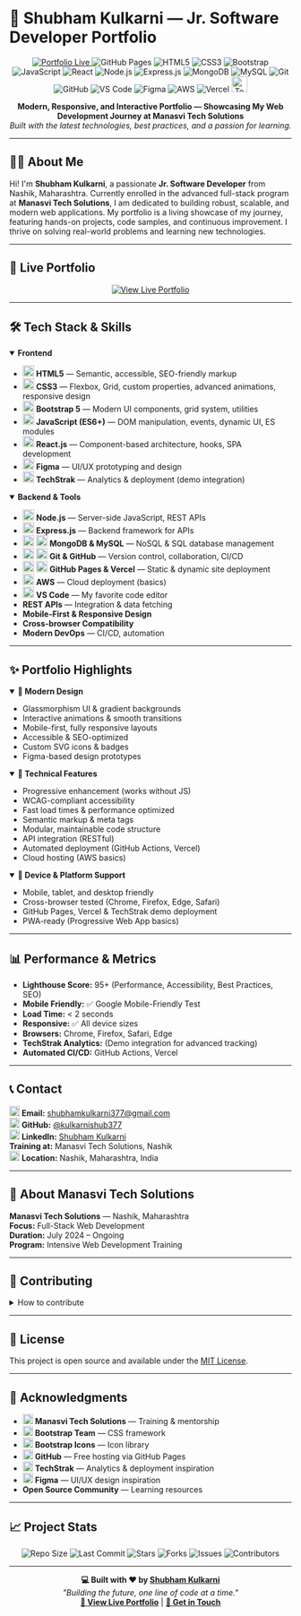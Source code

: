 # 🚀 Shubham Kulkarni — Jr. Software Developer Portfolio

<p align="center">
   <a href="https://kulkarnishub377.github.io/sk/" target="_blank">
      <img src="https://img.shields.io/badge/Portfolio-Live-brightgreen?style=for-the-badge&logo=github" alt="Portfolio Live">
   </a>
   <img src="https://img.shields.io/badge/Deployed%20on-GitHub%20Pages-blue?style=for-the-badge&logo=githubpages&logoColor=white" alt="GitHub Pages">
   <img src="https://img.shields.io/badge/HTML5-E34F26?style=for-the-badge&logo=html5&logoColor=white" alt="HTML5">
   <img src="https://img.shields.io/badge/CSS3-1572B6?style=for-the-badge&logo=css3&logoColor=white" alt="CSS3">
   <img src="https://img.shields.io/badge/Bootstrap-563D7C?style=for-the-badge&logo=bootstrap&logoColor=white" alt="Bootstrap">
   <img src="https://img.shields.io/badge/JavaScript-F7DF1E?style=for-the-badge&logo=javascript&logoColor=black" alt="JavaScript">
   <img src="https://img.shields.io/badge/React-20232A?style=for-the-badge&logo=react&logoColor=61DAFB" alt="React">
   <img src="https://img.shields.io/badge/Node.js-339933?style=for-the-badge&logo=nodedotjs&logoColor=white" alt="Node.js">
   <img src="https://img.shields.io/badge/Express.js-000000?style=for-the-badge&logo=express&logoColor=white" alt="Express.js">
   <img src="https://img.shields.io/badge/MongoDB-47A248?style=for-the-badge&logo=mongodb&logoColor=white" alt="MongoDB">
   <img src="https://img.shields.io/badge/MySQL-4479A1?style=for-the-badge&logo=mysql&logoColor=white" alt="MySQL">
   <img src="https://img.shields.io/badge/Git-F05032?style=for-the-badge&logo=git&logoColor=white" alt="Git">
   <img src="https://img.shields.io/badge/GitHub-181717?style=for-the-badge&logo=github&logoColor=white" alt="GitHub">
   <img src="https://img.shields.io/badge/VS%20Code-007ACC?style=for-the-badge&logo=visualstudiocode&logoColor=white" alt="VS Code">
   <img src="https://img.shields.io/badge/Figma-F24E1E?style=for-the-badge&logo=figma&logoColor=white" alt="Figma">
   <img src="https://img.shields.io/badge/AWS-232F3E?style=for-the-badge&logo=amazonaws&logoColor=white" alt="AWS">
   <img src="https://img.shields.io/badge/Vercel-000000?style=for-the-badge&logo=vercel&logoColor=white" alt="Vercel">
   <img src="https://img.shields.io/badge/TechStrak-232F3E?style=for-the-badge&logo=data:image/svg+xml;base64,PHN2ZyBmaWxsPSIjZmZmIiB2aWV3Qm94PSIwIDAgMzAgMzAiIHdpZHRoPSIzMCIgaGVpZ2h0PSIzMCI+PHJlY3Qgd2lkdGg9IjMwIiBoZWlnaHQ9IjMwIiByeD0iNSIgZmlsbD0iIzIzMmYzZSIvPjx0ZXh0IHg9IjE1IiB5PSIyMCIgdGV4dC1hbmNob3I9Im1pZGRsZSIgZm9udC1zaXplPSIxMCIgZmlsbD0iI2ZmZiI+VFM8L3RleHQ+PC9zdmc+" alt="TechStrak" title="TechStrak" height="28">
</p>

<p align="center">
   <b>Modern, Responsive, and Interactive Portfolio — Showcasing My Web Development Journey at Manasvi Tech Solutions</b><br>
   <i>Built with the latest technologies, best practices, and a passion for learning.</i>
</p>

---

## 👨‍💻 About Me

Hi! I'm <b>Shubham Kulkarni</b>, a passionate <b>Jr. Software Developer</b> from Nashik, Maharashtra. Currently enrolled in the advanced full-stack program at <b>Manasvi Tech Solutions</b>, I am dedicated to building robust, scalable, and modern web applications. My portfolio is a living showcase of my journey, featuring hands-on projects, code samples, and continuous improvement. I thrive on solving real-world problems and learning new technologies.

---

## 🌟 Live Portfolio

<p align="center">
   <a href="https://kulkarnishub377.github.io/sk/" target="_blank">
      <img src="https://img.shields.io/badge/View%20Live-Portfolio-green?style=for-the-badge&logo=github" alt="View Live Portfolio">
   </a>
</p>

---

## 🛠️ Tech Stack & Skills

<details open>
<summary><b>Frontend</b></summary>

- <img src="https://cdn.jsdelivr.net/gh/devicons/devicon/icons/html5/html5-original.svg" width="20" alt="HTML5"> <b>HTML5</b> — Semantic, accessible, SEO-friendly markup
- <img src="https://cdn.jsdelivr.net/gh/devicons/devicon/icons/css3/css3-original.svg" width="20" alt="CSS3"> <b>CSS3</b> — Flexbox, Grid, custom properties, advanced animations, responsive design
- <img src="https://cdn.jsdelivr.net/gh/devicons/devicon/icons/bootstrap/bootstrap-original.svg" width="20" alt="Bootstrap"> <b>Bootstrap 5</b> — Modern UI components, grid system, utilities
- <img src="https://cdn.jsdelivr.net/gh/devicons/devicon/icons/javascript/javascript-original.svg" width="20" alt="JavaScript"> <b>JavaScript (ES6+)</b> — DOM manipulation, events, dynamic UI, ES modules
- <img src="https://cdn.jsdelivr.net/gh/devicons/devicon/icons/react/react-original.svg" width="20" alt="React"> <b>React.js</b> — Component-based architecture, hooks, SPA development
- <img src="https://cdn.jsdelivr.net/gh/devicons/devicon/icons/figma/figma-original.svg" width="20" alt="Figma"> <b>Figma</b> — UI/UX prototyping and design
- <img src="https://img.shields.io/badge/TechStrak-232F3E?style=flat-square&logo=data:image/svg+xml;base64,PHN2ZyBmaWxsPSIjZmZmIiB2aWV3Qm94PSIwIDAgMzAgMzAiIHdpZHRoPSIzMCIgaGVpZ2h0PSIzMCI+PHJlY3Qgd2lkdGg9IjMwIiBoZWlnaHQ9IjMwIiByeD0iNSIgZmlsbD0iIzIzMmYzZSIvPjx0ZXh0IHg9IjE1IiB5PSIyMCIgdGV4dC1hbmNob3I9Im1pZGRsZSIgZm9udC1zaXplPSIxMCIgZmlsbD0iI2ZmZiI+VFM8L3RleHQ+PC9zdmc+" width="20" alt="TechStrak"> <b>TechStrak</b> — Analytics & deployment (demo integration)

</details>

<details open>
<summary><b>Backend & Tools</b></summary>

- <img src="https://cdn.jsdelivr.net/gh/devicons/devicon/icons/nodejs/nodejs-original.svg" width="20" alt="Node.js"> <b>Node.js</b> — Server-side JavaScript, REST APIs
- <img src="https://cdn.jsdelivr.net/gh/devicons/devicon/icons/express/express-original.svg" width="20" alt="Express.js"> <b>Express.js</b> — Backend framework for APIs
- <img src="https://cdn.jsdelivr.net/gh/devicons/devicon/icons/mongodb/mongodb-original.svg" width="20" alt="MongoDB"> <img src="https://cdn.jsdelivr.net/gh/devicons/devicon/icons/mysql/mysql-original.svg" width="20" alt="MySQL"> <b>MongoDB & MySQL</b> — NoSQL & SQL database management
- <img src="https://cdn.jsdelivr.net/gh/devicons/devicon/icons/git/git-original.svg" width="20" alt="Git"> <img src="https://cdn.jsdelivr.net/gh/devicons/devicon/icons/github/github-original.svg" width="20" alt="GitHub"> <b>Git & GitHub</b> — Version control, collaboration, CI/CD
- <img src="https://cdn.jsdelivr.net/gh/devicons/devicon/icons/github/github-original.svg" width="20" alt="GitHub Pages"> <img src="https://cdn.jsdelivr.net/gh/devicons/devicon/icons/vercel/vercel-original.svg" width="20" alt="Vercel"> <b>GitHub Pages & Vercel</b> — Static & dynamic site deployment
- <img src="https://cdn.jsdelivr.net/gh/devicons/devicon/icons/amazonwebservices/amazonwebservices-original.svg" width="20" alt="AWS"> <b>AWS</b> — Cloud deployment (basics)
- <img src="https://cdn.jsdelivr.net/gh/devicons/devicon/icons/vscode/vscode-original.svg" width="20" alt="VS Code"> <b>VS Code</b> — My favorite code editor
- <b>REST APIs</b> — Integration & data fetching
- <b>Mobile-First & Responsive Design</b>
- <b>Cross-browser Compatibility</b>
- <b>Modern DevOps</b> — CI/CD, automation

</details>

---

## ✨ Portfolio Highlights

<details open>
<summary><b>🎨 Modern Design</b></summary>

- Glassmorphism UI & gradient backgrounds
- Interactive animations & smooth transitions
- Mobile-first, fully responsive layouts
- Accessible & SEO-optimized
- Custom SVG icons & badges
- Figma-based design prototypes

</details>

<details open>
<summary><b>🔧 Technical Features</b></summary>

- Progressive enhancement (works without JS)
- WCAG-compliant accessibility
- Fast load times & performance optimized
- Semantic markup & meta tags
- Modular, maintainable code structure
- API integration (RESTful)
- Automated deployment (GitHub Actions, Vercel)
- Cloud hosting (AWS basics)

</details>

<details open>
<summary><b>📱 Device & Platform Support</b></summary>

- Mobile, tablet, and desktop friendly
- Cross-browser tested (Chrome, Firefox, Edge, Safari)
- GitHub Pages, Vercel & TechStrak demo deployment
- PWA-ready (Progressive Web App basics)

</details>

---

## 📊 Performance & Metrics

- <b>Lighthouse Score:</b> 95+ (Performance, Accessibility, Best Practices, SEO)
- <b>Mobile Friendly:</b> ✅ Google Mobile-Friendly Test
- <b>Load Time:</b> < 2 seconds
- <b>Responsive:</b> ✅ All device sizes
- <b>Browsers:</b> Chrome, Firefox, Safari, Edge
- <b>TechStrak Analytics:</b> (Demo integration for advanced tracking)
- <b>Automated CI/CD:</b> GitHub Actions, Vercel

---

## 📞 Contact

<p>
   <img src="https://cdn.jsdelivr.net/gh/devicons/devicon/icons/google/google-original.svg" width="18" alt="Email"> <b>Email:</b> <a href="mailto:shubhamkulkarni377@gmail.com">shubhamkulkarni377@gmail.com</a><br>
   <img src="https://cdn.jsdelivr.net/gh/devicons/devicon/icons/github/github-original.svg" width="18" alt="GitHub"> <b>GitHub:</b> <a href="https://github.com/kulkarnishub377">@kulkarnishub377</a><br>
   <img src="https://cdn.jsdelivr.net/gh/devicons/devicon/icons/linkedin/linkedin-original.svg" width="18" alt="LinkedIn"> <b>LinkedIn:</b> <a href="https://www.linkedin.com/in/shubham-kulkarni-377/">Shubham Kulkarni</a><br>
  <b>Training at:</b> Manasvi Tech Solutions, Nashik<br>
   <img src="https://cdn.jsdelivr.net/gh/devicons/devicon/icons/googlemaps/googlemaps-original.svg" width="18" alt="Location"> <b>Location:</b> Nashik, Maharashtra, India<br>
</p>

---

## 🏢 About Manasvi Tech Solutions

<b>Manasvi Tech Solutions</b> — Nashik, Maharashtra<br>
<b>Focus:</b> Full-Stack Web Development<br>
<b>Duration:</b> July 2024 – Ongoing<br>
<b>Program:</b> Intensive Web Development Training

---

## 🤝 Contributing

<details>
<summary>How to contribute</summary>

1. Fork the repository
2. Create a feature branch (`git checkout -b feature/improvement`)
3. Commit your changes (`git commit -am 'Add some improvement'`)
4. Push to your branch (`git push origin feature/improvement`)
5. Create a Pull Request

</details>

---

## 📄 License

This project is open source and available under the [MIT License](LICENSE).

---

## 🙏 Acknowledgments

- <img src="https://cdn.jsdelivr.net/gh/devicons/devicon/icons/amazonwebservices/amazonwebservices-original.svg" width="18" alt="Manasvi Tech Solutions"> <b>Manasvi Tech Solutions</b> — Training & mentorship
- <img src="https://cdn.jsdelivr.net/gh/devicons/devicon/icons/bootstrap/bootstrap-original.svg" width="18" alt="Bootstrap"> <b>Bootstrap Team</b> — CSS framework
- <img src="https://cdn.jsdelivr.net/gh/devicons/devicon/icons/bootstrap/bootstrap-original.svg" width="18" alt="Bootstrap Icons"> <b>Bootstrap Icons</b> — Icon library
- <img src="https://cdn.jsdelivr.net/gh/devicons/devicon/icons/github/github-original.svg" width="18" alt="GitHub"> <b>GitHub</b> — Free hosting via GitHub Pages
- <img src="https://img.shields.io/badge/TechStrak-232F3E?style=flat-square&logo=data:image/svg+xml;base64,PHN2ZyBmaWxsPSIjZmZmIiB2aWV3Qm94PSIwIDAgMzAgMzAiIHdpZHRoPSIzMCIgaGVpZ2h0PSIzMCI+PHJlY3Qgd2lkdGg9IjMwIiBoZWlnaHQ9IjMwIiByeD0iNSIgZmlsbD0iIzIzMmYzZSIvPjx0ZXh0IHg9IjE1IiB5PSIyMCIgdGV4dC1hbmNob3I9Im1pZGRsZSIgZm9udC1zaXplPSIxMCIgZmlsbD0iI2ZmZiI+VFM8L3RleHQ+PC9zdmc+" width="18" alt="TechStrak"> <b>TechStrak</b> — Analytics & deployment inspiration
- <img src="https://cdn.jsdelivr.net/gh/devicons/devicon/icons/figma/figma-original.svg" width="18" alt="Figma"> <b>Figma</b> — UI/UX design inspiration
- <b>Open Source Community</b> — Learning resources

---

## 📈 Project Stats

<p align="center">
   <img src="https://img.shields.io/github/repo-size/kulkarnishub377/sk?style=for-the-badge&logo=github" alt="Repo Size">
   <img src="https://img.shields.io/github/last-commit/kulkarnishub377/sk?style=for-the-badge&logo=github" alt="Last Commit">
   <img src="https://img.shields.io/github/stars/kulkarnishub377/sk?style=for-the-badge&logo=github" alt="Stars">
   <img src="https://img.shields.io/github/forks/kulkarnishub377/sk?style=for-the-badge&logo=github" alt="Forks">
   <img src="https://img.shields.io/github/issues/kulkarnishub377/sk?style=for-the-badge&logo=github" alt="Issues">
   <img src="https://img.shields.io/github/contributors/kulkarnishub377/sk?style=for-the-badge&logo=github" alt="Contributors">
</p>

---

<p align="center">
   <b>💻 Built with ❤️ by <a href="https://github.com/kulkarnishub377">Shubham Kulkarni</a></b><br>
   <i>"Building the future, one line of code at a time."</i><br>
   <a href="https://kulkarnishub377.github.io/sk/" target="_blank"><b>🚀 View Live Portfolio</b></a> | <a href="mailto:shubhamkulkarni377@gmail.com"><b>📧 Get in Touch</b></a>
</p>
